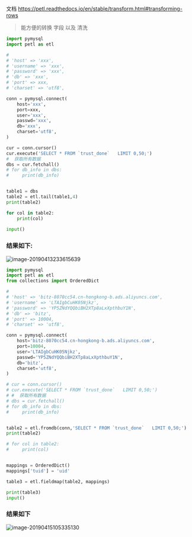 文档
https://petl.readthedocs.io/en/stable/transform.html#transforming-rows



> 能方便的转换 字段 以及 清洗 

```python
import pymysql
import petl as etl

#
# 'host' => 'xxx',
# 'username' => 'xxx',
# 'password' => 'xxx',
# 'db' => 'xxx',
# 'port' => xxx,
# 'charset' => 'utf8',

conn = pymysql.connect(
    host='xxx',
    port=xxx,
    user='xxx',
    passwd='xxx',
    db='xxx',
    charset='utf8',
)

cur = conn.cursor()
cur.execute('SELECT * FROM `trust_done`   LIMIT 0,50;')
#  获取所有数据
dbs = cur.fetchall()
# for db_info in dbs:
#     print(db_info)


table1 = dbs
table2 = etl.tail(table1,4)
print(table2)

for col in table2:
    print(col)
    
input()
```



### 结果如下:



![image-20190413233615639](https://ws2.sinaimg.cn/large/006tNc79ly1g21fj8pul7j32eq0gmtit.jpg)







```python
import pymysql
import petl as etl
from collections import OrderedDict

#
# 'host' => 'bitz-8070cc54.cn-hongkong-b.ads.aliyuncs.com',
# 'username' => 'LTAIgbCuHK05Njkz',
# 'password' => 'YP5ZNdYQQbiBH2XTp8aLxXpthbuY1N',
# 'db' => 'bitz',
# 'port' => 10004,
# 'charset' => 'utf8',

conn = pymysql.connect(
    host='bitz-8070cc54.cn-hongkong-b.ads.aliyuncs.com',
    port=10004,
    user='LTAIgbCuHK05Njkz',
    passwd='YP5ZNdYQQbiBH2XTp8aLxXpthbuY1N',
    db='bitz',
    charset='utf8',
)

# cur = conn.cursor()
# cur.execute('SELECT * FROM `trust_done`   LIMIT 0,50;')
# #  获取所有数据
# dbs = cur.fetchall()
# for db_info in dbs:
#     print(db_info)


table2 = etl.fromdb(conn,'SELECT * FROM `trust_done`   LIMIT 0,50;')
print(table2)

# for col in table2:
#     print(col)


mappings = OrderedDict()
mappings['tuid'] = 'uid'

table3 = etl.fieldmap(table2, mappings)

print(table3)
input()
```





### 结果如下





![image-20190415105335130](https://ws2.sinaimg.cn/large/006tNc79ly1g234qaytxrj319u0gmado.jpg)